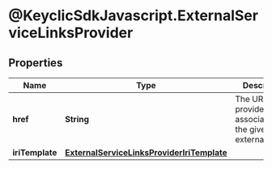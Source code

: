 # @KeyclicSdkJavascript.ExternalServiceLinksProvider

## Properties
Name | Type | Description | Notes
------------ | ------------- | ------------- | -------------
**href** | **String** | The URI of the provider associated to the given externalservice. | [optional] 
**iriTemplate** | [**ExternalServiceLinksProviderIriTemplate**](ExternalServiceLinksProviderIriTemplate.md) |  | [optional] 


